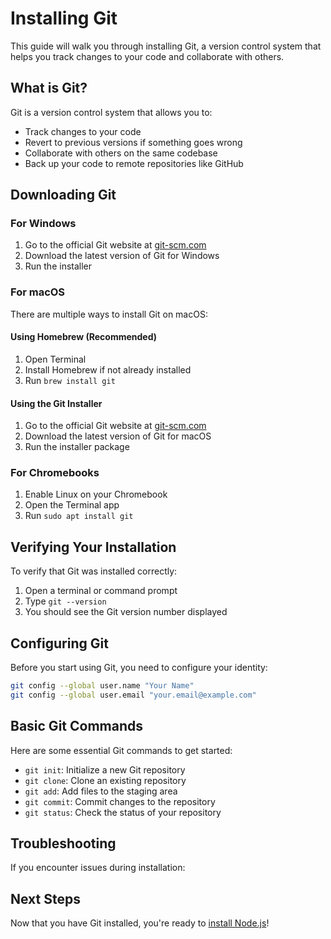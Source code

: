 # Installing Git

This guide will walk you through installing Git, a version control system that helps you track changes to your code and collaborate with others.

## What is Git?

Git is a version control system that allows you to:

- Track changes to your code
- Revert to previous versions if something goes wrong
- Collaborate with others on the same codebase
- Back up your code to remote repositories like GitHub

## Downloading Git

<!-- TODO: Add screenshots of Git download page -->

### For Windows

1. Go to the official Git website at [git-scm.com](https://git-scm.com)
2. Download the latest version of Git for Windows
3. Run the installer

<!-- TODO: Add detailed steps with screenshots -->

### For macOS

There are multiple ways to install Git on macOS:

#### Using Homebrew (Recommended)

1. Open Terminal
2. Install Homebrew if not already installed
3. Run `brew install git`

#### Using the Git Installer

1. Go to the official Git website at [git-scm.com](https://git-scm.com)
2. Download the latest version of Git for macOS
3. Run the installer package

<!-- TODO: Add detailed steps with screenshots -->

### For Chromebooks

1. Enable Linux on your Chromebook
2. Open the Terminal app
3. Run `sudo apt install git`

<!-- TODO: Add detailed steps with screenshots -->

## Verifying Your Installation

To verify that Git was installed correctly:

1. Open a terminal or command prompt
2. Type `git --version`
3. You should see the Git version number displayed

<!-- TODO: Add screenshot of successful verification -->

## Configuring Git

Before you start using Git, you need to configure your identity:

```bash
git config --global user.name "Your Name"
git config --global user.email "your.email@example.com"
```

<!-- TODO: Add additional configuration options -->

## Basic Git Commands

Here are some essential Git commands to get started:

- `git init`: Initialize a new Git repository
- `git clone`: Clone an existing repository
- `git add`: Add files to the staging area
- `git commit`: Commit changes to the repository
- `git status`: Check the status of your repository

<!-- TODO: Add examples of using these commands -->

## Troubleshooting

If you encounter issues during installation:

<!-- TODO: Add common issues and solutions -->

## Next Steps

Now that you have Git installed, you're ready to [install Node.js](install_nodejs.md)!
